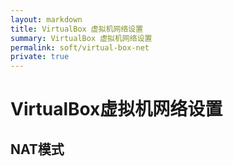 ```yaml
---
layout: markdown
title: VirtualBox 虚拟机网络设置
summary: VirtualBox 虚拟机网络设置
permalink: soft/virtual-box-net
private: true
---
```


# VirtualBox虚拟机网络设置

##  NAT模式

